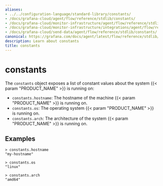 ```yaml
---
aliases:
- ../../configuration-language/standard-library/constants/
- /docs/grafana-cloud/agent/flow/reference/stdlib/constants/
- /docs/grafana-cloud/monitor-infrastructure/agent/flow/reference/stdlib/constants/
- /docs/grafana-cloud/monitor-infrastructure/integrations/agent/flow/reference/stdlib/constants/
- /docs/grafana-cloud/send-data/agent/flow/reference/stdlib/constants/
canonical: https://grafana.com/docs/agent/latest/flow/reference/stdlib/constants/
description: Learn about constants
title: constants
---
```


# constants

The `constants` object exposes a list of constant values about the system
{{< param "PRODUCT_NAME" >}} is running on:

* `constants.hostname`: The hostname of the machine {{< param "PRODUCT_NAME" >}} is running
  on.
* `constants.os`: The operating system {{< param "PRODUCT_NAME" >}} is running on.
* `constants.arch`: The architecture of the system {{< param "PRODUCT_NAME" >}} is running on.

## Examples

```
> constants.hostname
"my-hostname"

> constants.os
"linux"

> constants.arch
"amd64"
```
